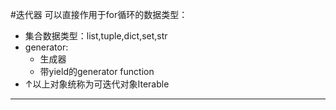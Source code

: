 #迭代器
可以直接作用于for循环的数据类型：
- 集合数据类型：list,tuple,dict,set,str
- generator:
    - 生成器
    - 带yield的generator function
- ↑以上对象统称为可迭代对象Iterable
--------------------
